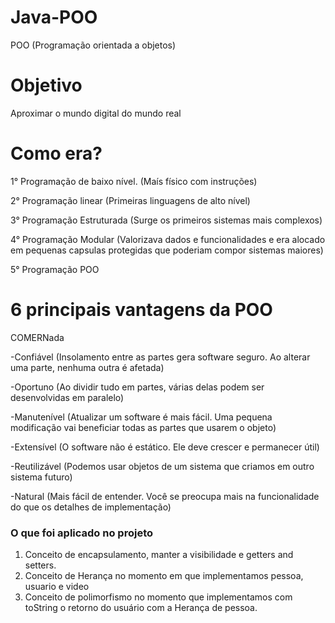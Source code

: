 # Java-POO

POO (Programação orientada a objetos)

# Objetivo

Aproximar o mundo digital do mundo real

# Como era?

1° Programação de baixo nível. (Maís físico com instruções)

2° Programação linear (Primeiras linguagens de alto nível)

3° Programação Estruturada (Surge os primeiros sistemas mais complexos)

4° Programação Modular (Valorizava dados e funcionalidades e era alocado em pequenas capsulas protegidas que poderiam compor sistemas maiores)

5° Programação POO 

# 6 principais vantagens da POO

COMERNada

-Confiável (Insolamento entre as partes gera software seguro. Ao alterar uma parte, nenhuma outra é afetada)

-Oportuno (Ao dividir tudo em partes, várias delas podem ser desenvolvidas em paralelo)

-Manutenível (Atualizar um software é mais fácil. Uma pequena modificação vai beneficiar todas as partes que usarem o objeto)

-Extensível (O software não é estático. Ele deve crescer e permanecer útil)

-Reutilizável (Podemos usar objetos de um sistema que criamos em outro sistema futuro)

-Natural (Mais fácil de entender. Você se preocupa mais na funcionalidade do que os detalhes de implementação)

### O que foi aplicado no projeto

1. Conceito de encapsulamento, manter a visibilidade e getters and setters.
2. Conceito de Herança no momento em que implementamos pessoa, usuario e video
3. Conceito de polimorfismo no momento que implementamos com toString o retorno do usuário com a Herança de pessoa.

